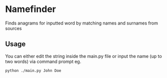 # Namefinder

Finds anagrams for inputted word by matching names and surnames from sources

## Usage

You can either edit the string inside the main.py file or input the name (up to two words) via command prompt eg.

```
python ./main.py John Doe
```

